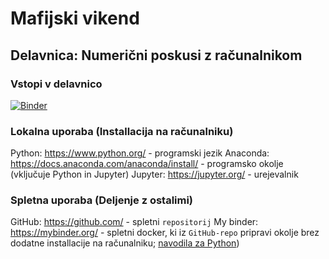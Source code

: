 # Mafijski vikend

## Delavnica: Numerični poskusi z računalnikom

### Vstopi v delavnico

[![Binder](https://mybinder.org/badge_logo.svg)](https://mybinder.org/v2/gh/luka-medic/MafijskiVikend/master)


### Lokalna uporaba (Installacija na računalniku)

Python: https://www.python.org/ - programski jezik
Anaconda: https://docs.anaconda.com/anaconda/install/ - programsko okolje (vključuje Python in Jupyter)
Jupyter: https://jupyter.org/ - urejevalnik

### Spletna uporaba (Deljenje z ostalimi)

GitHub: https://github.com/ - spletni `repositorij`
My binder: https://mybinder.org/ - spletni docker, ki iz `GitHub-repo` pripravi okolje brez dodatne installacije na računalniku; [navodila za Python](https://github.com/alan-turing-institute/the-turing-way/blob/master/workshops/boost-research-reproducibility-binder/workshop-presentations/zero-to-binder-python.md))
